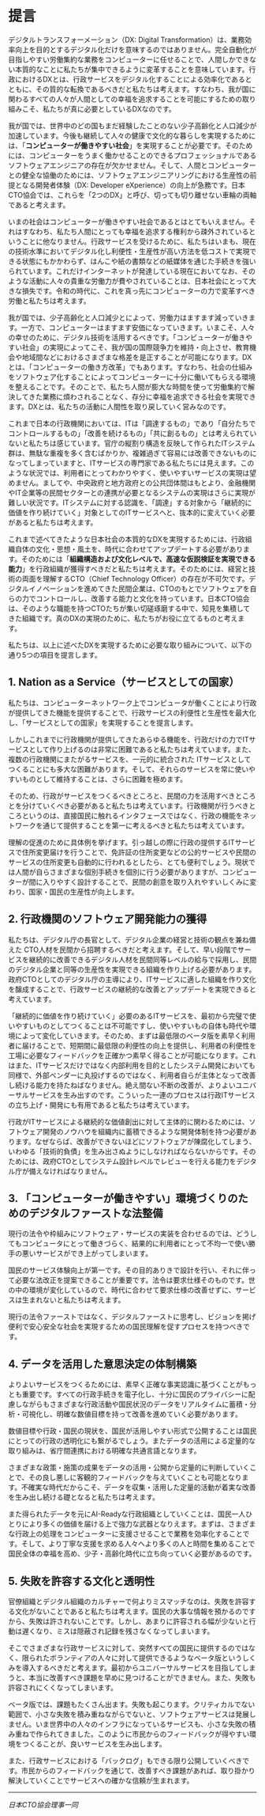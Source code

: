 # 提言

デジタルトランスフォーメーション（DX: Digital Transformation）は、業務効率向上を目的とするデジタル化だけを意味するのではありません。完全自動化が目指しやすい労働集約な業務をコンピューターに任せることで、人間しかできない本質的なことに私たちが集中できるように変革することを意味しています。行政におけるDXとは、行政サービスをデジタル化することによる効率化であるとともに、その質的な転換であるべきだと私たちは考えます。すなわち、我が国に関わるすべての人々が人間としての幸福を追求することを可能にするための取り組みこそ、私たちが真に必要としているDXなのです。

我が国では、世界中のどの国もまだ経験したことのない少子高齢化と人口減少が加速しています。今後も継続して人々の健康で文化的な暮らしを実現するためには、「**コンピューターが働きやすい社会**」を実現することが必要です。そのためには、コンピューターをうまく働かせることのできるプロフェッショナルであるソフトウェアエンジニアの存在が欠かせません。そして、人間とコンピューターとの健全な協働のためには、ソフトウェアエンジニアリングにおける生産性の前提となる開発者体験（DX: Developer eXperience）の向上が急務です。日本CTO協会では、これらを「2つのDX」と呼び、切っても切り離せない車輪の両軸であると考えます。

いまの社会はコンピューターが働きやすい社会であるとはとてもいえません。それはすなわち、私たち人間にとっても幸福を追求する権利から疎外されているということに他なりません。行政サービスを受けるために、私たちはいまも、現在の技術水準においてデジタル化し利便性・生産性が高い方法を低コストで実現できる状態にもかかわらず、はんこや紙の書類などの紙媒体を通じた手続きを強いられています。これだけインターネットが発達している現在においてなお、そのような活動に人々の貴重な労働力が費やされていることは、日本社会にとって大きな損失です。令和の時代に、これを真っ先にコンピューターの力で変革すべき労働と私たちは考えます。

我が国では、少子高齢化と人口減少とによって、労働力はますます減っていきます。一方で、コンピューターはますます安価になっていきます。いまこそ、人々の幸せのために、デジタル技術を活用するべきです。「コンピューターが働きやすい社会」の実現によってこそ、我が国の国際競争力を維持・向上させ、教育機会や地域間などにおけるさまざまな格差を是正することが可能になります。DXとは、「コンピューターの働き方改革」でもあります。すなわち、社会の仕組みをソフトウェア化することによってコンピューターに十分に働いてもらえる環境を整えることです。そのことで、私たち人間が膨大な時間を使って労働集約で解決してきた業務に煩わされることなく、存分に幸福を追求できる社会を実現できます。DXとは、私たちの活動に人間性を取り戻していく営みなのです。

これまで日本の行政機関においては、ITは「調達するもの」であり「自分たちでコントロールするもの」「改善を続けるもの」「共に創るもの」とは考えられていないと私たちは感じています。官庁の縦割り構造を反映して作られたITシステム群は、無駄な重複を多く含むばかりか、複雑過ぎて容易には改善できないものになってしまっていますと、ITサービスの専門家である私たちには見えます。このような状況では、利用者にとってわかりやすく、使いやすいサービスの実現は望めません。ましてや、中央政府と地方政府との公共団体間はもとより、金融機関やIT企業等の民間セクターとの連携が必要となるシステムの実現はさらに実現が難しい状況です。ITシステムに対する認識を、「調達」する対象から「継続的に価値を作り続けていく」対象としてのITサービスへと、抜本的に変えていく必要があると私たちは考えます。

これまで述べてきたような日本社会の本質的なDXを実現するためには、行政組織自体の文化・思想・風土を、時代に合わせてアップデートする必要があります。そのためには「**組織構造および文化レベルで、高速な仮説検証を実現できる能力**」を行政組織が獲得すべきだと私たちは考えます。そのためには、経営と技術の両面を理解するCTO（Chief Technology Officer）の存在が不可欠です。デジタルイノベーションを進めてきた民間企業は、CTOのもとでソフトウェアを自らの力でコントロールし、改善する能力と文化を持っています。日本CTO協会は、そのような職能を持つCTOたちが集い切磋琢磨する中で、知見を集積してきた組織です。真のDXの実現のために、私たちがお役に立てるものと考えます。

私たちは、以上に述べたDXを実現するために必要な取り組みについて、以下の通り5つの項目を提言します。

## 1. Nation as a Service（サービスとしての国家）

私たちは、コンピューターネットワーク上でコンピュータが働くことにより行政が提供してきた機能を提供することで、行政サービスの利便性と生産性を最大化し、「サービスとしての国家」を実現することを提言します。

しかしこれまでに行政機関が提供してきたあらゆる機能を、行政だけの力でITサービスとして作り上げるのは非常に困難であると私たちは考えています。また、複数の行政機関にまたがるサービスを、一元的に統合された ITサービスとしてつくることにも多大な困難があります。そして、それらのサービスを常に使いやすいものとして維持することは、さらに困難を極めます。

そのため、行政がサービスをつくるべきところと、民間の力を活用すべきところとを分けていくべき必要があると私たちは考えています。行政機関が行うべきところというのは、直接国民に触れるインタフェースではなく、行政の機能をネットワークを通じて提供することを第一に考えるべきと私たちは考えています。

理解の促進のために具体例を挙げます。引っ越しの際に行政の提供するITサービスで住所変更届けを行うことで、免許証の住所変更などの公的サービスや民間のサービスの住所変更も自動的に行われるとしたら、とても便利でしょう。現状では人間が自らさまざまな個別手続きを個別に行う必要がありますが、コンピューターが間に入りやすく設計することで、民間の創意を取り入れやすいしくみに変わり、国家・国民の生産性が向上します。

## 2. 行政機関のソフトウェア開発能力の獲得

私たちは、デジタル庁の長官として、デジタル企業の経営と技術の観点を兼ね備えた CTO人材を民間から招聘するべきだと考えます。そして、早い段階でサービスを継続的に改善できるデジタル人材を民間同等レベルの給与で採用し、民間のデジタル企業と同等の生産性を実現できる組織を作り上げる必要があります。政府CTOとしてのデジタル庁の主導により、ITサービスに適した組織を作り文化を醸成することで、行政サービスの継続的な改善とアップデートを実現できると考えています。

「継続的に価値を作り続けていく」必要のあるITサービスを、最初から完璧で使いやすいものとしてつくることは不可能ですし、使いやすいもの自体も時代や環境によって変化していきます。そのため、まずは最低限のベータ版を素早く利用者に届けることで、短期間に最低限の利便性の向上を提供し、利用者の利便性を工場に必要なフィードバックを正確かつ素早く得ることが可能になります。これはまた、ITサービスだけではなく内部利用を目的としたシステム開発においても同様で、外部ベンダーに丸投げするのではなく、利用者自らが主体となって改善し続ける能力を持たねばなりません。絶え間ない不断の改善が、よりよいユニバーサルサービスを生み出すのです。こういった一連のプロセスは行政ITサービスの立ち上げ・開発にも有用であると私たちは考えています。

行政がITサービスによる継続的な価値創出に対して主体的に関わるためには、ソフトウェア開発のノウハウを組織内に蓄積できるような開発体制を持つ必要があります。なぜならば、改善ができないほどにソフトウェアが陳腐化してしまう、いわゆる「技術的負債」を生み出さぬようにしなければならないからです。そのためには、政府CTOとしてシステム設計レベルでレビューを行える能力をデジタル庁が備えなければなりません。

## 3. 「コンピューターが働きやすい」環境づくりのためのデジタルファーストな法整備

現行の法令や枠組みにソフトウェア・サービスの実装を合わせるのでは、どうしてもコンピュータにとって働きづらく、結果的に利用者にとって不均一で使い勝手の悪いサービスができ上がってしまいます。

国民のサービス体験向上が第一です。その目的ありきで設計を行い、それに伴って必要な法改正を提案できることが重要です。法令は要求仕様そのものです。世の中の環境が変化しているので、時代に合わせて要求仕様の改善せずに、サービスは生まれないと私たちは考えます。

現行の法令ファーストではなく、デジタルファーストに思考し、ビジョンを掲げ便利で安心安全な社会を実現するための国民理解を促すプロセスを持つべきです。

## 4. データを活用した意思決定の体制構築

よりよいサービスをつくるためには、素早く正確な事実認識に基づくことがもっとも重要です。すべての行政手続きを電子化し、十分に国民のプライバシーに配慮しながらもさまざまな行政活動や国民状況のデータをリアルタイムに蓄積・分析・可視化し、明確な数値目標を持って改善を進めていく必要があります。

数値目標や行政・国民の現状を、国民が活用しやすい形式で公開することは国民にとっての行政の透明化にも繋がるでしょう。またデータの活用による定量的な取り組みは、省庁間連携における明確な共通言語となります。

さまざまな政策・施策の成果をデータの活用・公開から定量的に判断していくことで、その良し悪しに客観的フィードバックを与えていくことも可能となります。不確実な時代だからこそ、データを収集・活用した定量的活動が着実な改善を生み出し続ける礎となると私たちは考えます。

また得られたデータを元にAI-Readyな行政組織としていくことは、国民一人ひとりにより多くの価値を届ける上で強力な武器となりえます。まずは、さまざまな行政上の処理をコンピューターに支援させることで業務を効率化することです。そして、より丁寧な支援を求める人々へより多くの人と時間を集めることで国民全体の幸福を高め、少子・高齢化時代に立ち向っていく必要があるのです。

## 5. 失敗を許容する文化と透明性

官僚組織とデジタル組織のカルチャーで何よりミスマッチなのは、失敗を許容する文化がないことであると私たちは考えます。国民の大事な情報を預かるのですから、失敗は許されないことです。しかし、あまりに許容される幅が少ないと行動は遅くなり、ミスは隠蔽され記録を残さなくなってしまいます。

そこでさまざまな行政サービスに対して、突然すべての国民に提供するのではなく、限られたボランティアの人々に対して提供できるようなベータ版というしくみを導入するべきだと考えます。最初からユニバーサルサービスを目指してしまうと、本当に改善すべき課題を早めに見つけることができません。また、失敗も許容されにくくなってしまいます。

ベータ版では、課題もたくさん出ます。失敗も起こります。クリティカルでない範囲で、小さな失敗を積み重ねながらでないと、ソフトウェアサービスは発展しません。いま世界中の人々のインフラになっているサービスも、小さな失敗の積み重ねで作られてきました。このように市民からのフィードバックが得やすい環境をつくることが、良いサービスを生み出します。

また、行政サービスにおける「バックログ」もできる限り公開していくべきです。市民からのフィードバックを通じて、改善すべき課題があれば、取り掛かり解決していくことでサービスへの確かな信頼が生まれます。

----

*日本CTO協会理事一同*
